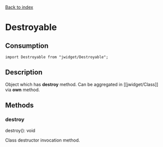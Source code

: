 [Back to index](../README.md)

# Destroyable

## Consumption

	import Destroyable from "jwidget/Destroyable";

## Description

Object which has **destroy** method. Can be aggregated in [[jwidget/Class]] via **own** method.

## Methods

### destroy

destroy(): void

Class destructor invocation method.
